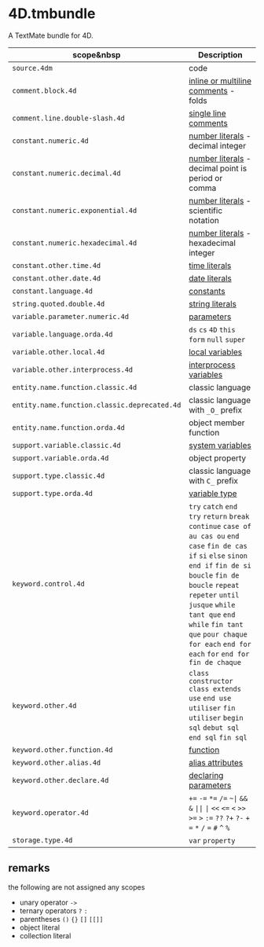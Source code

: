 # 4D.tmbundle
A TextMate bundle for 4D.

|scope&nbsp|Description|
|-|-|
|`source.4dm`|code|
|`comment.block.4d`|[inline or multiline comments](https://developer.4d.com/docs/Concepts/quick-tour#inline-or-multiline-comments-comment) - folds|
|`comment.line.double-slash.4d`|[single line comments](https://developer.4d.com/docs/Concepts/quick-tour#single-line-comments-comment)|
|`constant.numeric.4d`|[number literals](https://developer.4d.com/docs/18/Concepts/number#number-literals) - decimal integer|
|`constant.numeric.decimal.4d`|[number literals](https://developer.4d.com/docs/18/Concepts/number#number-literals) - decimal point is period or comma|
|`constant.numeric.exponential.4d`|[number literals](https://developer.4d.com/docs/18/Concepts/number#number-literals) - scientific notation|
|`constant.numeric.hexadecimal.4d`|[number literals](https://developer.4d.com/docs/18/Concepts/number#number-literals) - hexadecimal integer|
|`constant.other.time.4d`|[time literals](https://developer.4d.com/docs/Concepts/time#time-literals)|
|`constant.other.date.4d`|[date literals](https://developer.4d.com/docs/Concepts/date#date-literals)|
|`constant.language.4d`|[constants](https://developer.4d.com/docs/Concepts/quick-tour#constants)|
|`string.quoted.double.4d`|[string literals](https://developer.4d.com/docs/Concepts/string#string-literals)|
|`variable.parameter.numeric.4d`|[parameters](https://developer.4d.com/docs/18/Concepts/parameters#parameter-indirection)|
|`variable.language.orda.4d`|`ds` `cs` `4D` `this` `form` `null` `super`|
|`variable.other.local.4d`|[local variables](https://developer.4d.com/docs/Concepts/variables#local-variables)|
|`variable.other.interprocess.4d`|[interprocess variables](https://developer.4d.com/docs/Concepts/variables#interprocess-variables)|
|`entity.name.function.classic.4d`|classic language|
|`entity.name.function.classic.deprecated.4d`|classic language with `_O_` prefix|
|`entity.name.function.orda.4d`|object member function|
|`support.variable.classic.4d`|[system variables](https://developer.4d.com/docs/Concepts/variables#system-variables)|
|`support.variable.orda.4d`|object property|
|`support.type.classic.4d`|classic language with `C_` prefix|
|`support.type.orda.4d`|[variable type](https://developer.4d.com/docs/Concepts/variables.html#declaring-variables)|
|`keyword.control.4d`|`try` `catch` `end try` `return` `break` `continue` `case of` `au cas ou` `end case` `fin de cas` `if` `si` `else` `sinon` `end if` `fin de si` `boucle` `fin de boucle` `repeat` `repeter` `until` `jusque` `while` `tant que` `end while` `fin tant que` `pour chaque` `for each` `end for each` `for` `end for` `fin de chaque`|
|`keyword.other.4d`|`class constructor` `class extends` `use` `end use` `utiliser` `fin utiliser` `begin sql` `debut sql` `end sql` `fin sql`|
|`keyword.other.function.4d`|[function](https://developer.4d.com/docs/Concepts/classes#function)|
|`keyword.other.alias.4d`|[alias attributes](https://developer.4d.com/docs/ORDA/ordaClasses#alias-attributes-1)|
|`keyword.other.declare.4d`|[declaring parameters](https://developer.4d.com/docs/Concepts/parameters#declaring-parameters)|
|`keyword.operator.4d`|`+=` `-=` `*=` `/=` `~\|` `&&` `&` `\|\|` `\|` `<<` `<=` `<` `>>` `>=` `>` `:=` `??` `?+` `?-` `+` `=` `*` `/` `=` `#` `^` `%`|
|`storage.type.4d`|`var` `property`|

## remarks

the following are not assigned any scopes

* unary operator `->`
* ternary operators `?` `:`
* parentheses `()` `{}` `[]` `[[]]` 
* object literal
* collection literal

